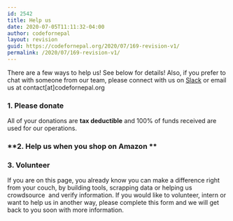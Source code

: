 ```yaml
---
id: 2542
title: Help us
date: 2020-07-05T11:11:32-04:00
author: codefornepal
layout: revision
guid: https://codefornepal.org/2020/07/169-revision-v1/
permalink: /2020/07/169-revision-v1/
---
```

There are a few ways to help us! See below for details! Also, if you prefer to chat with someone from our team, please connect with us on [Slack](https://join.slack.com/t/codefornepal/shared_invite/zt-fm07r7gz-97iagKnDNJ3DbX8QKR6Bxg) or email us at contact[at]codefornepal.org

### 1. Please donate

All of your donations are **tax deductible** and 100% of funds received are used for our operations.

### **2. Help us when you shop on Amazon **

<div id="amznCharityBanner">
</div>

### **3. Volunteer**

If you are on this page, you already know you can make a difference right from your couch, by building tools, scrapping data or helping us crowdsource  and verify information. If you would like to volunteer, intern or want to help us in another way, please complete this form and we will get back to you soon with more information.

<div class="iframe-wrapper">
</div>